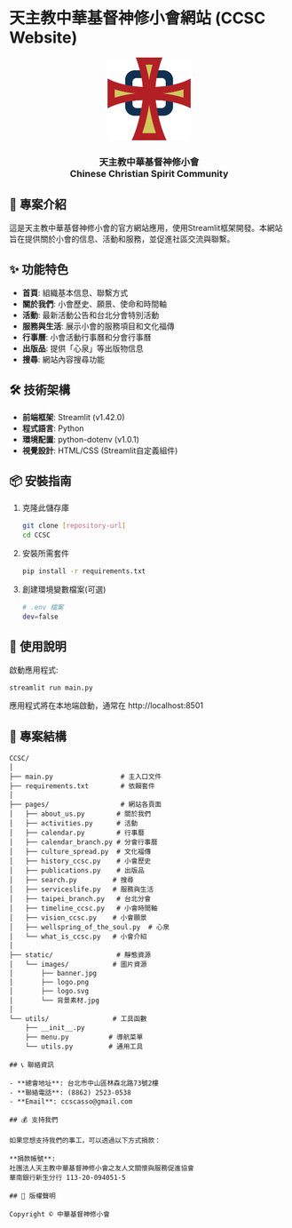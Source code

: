 # 天主教中華基督神修小會網站 (CCSC Website)

<div align="center">
  <img src="static/images/logo.png" alt="CCSC Logo" width="150" />
  <h3>
    天主教中華基督神修小會<br>
    Chinese Christian Spirit Community
  </h3>
</div>

## 📝 專案介紹

這是天主教中華基督神修小會的官方網站應用，使用Streamlit框架開發。本網站旨在提供關於小會的信息、活動和服務，並促進社區交流與聯繫。

## ✨ 功能特色

- **首頁**: 組織基本信息、聯繫方式
- **關於我們**: 小會歷史、願景、使命和時間軸
- **活動**: 最新活動公告和台北分會特別活動
- **服務與生活**: 展示小會的服務項目和文化福傳
- **行事曆**: 小會活動行事曆和分會行事曆
- **出版品**: 提供「心泉」等出版物信息
- **搜尋**: 網站內容搜尋功能

## 🛠️ 技術架構

- **前端框架**: Streamlit (v1.42.0)
- **程式語言**: Python
- **環境配置**: python-dotenv (v1.0.1)
- **視覺設計**: HTML/CSS (Streamlit自定義組件)

## 📦 安裝指南

1. 克隆此儲存庫

   ```bash
   git clone [repository-url]
   cd CCSC
   ```

2. 安裝所需套件

   ```bash
   pip install -r requirements.txt
   ```

3. 創建環境變數檔案(可選)

   ```bash
   # .env 檔案
   dev=false
   ```

## 🚀 使用說明

啟動應用程式:

```bash
streamlit run main.py
```

應用程式將在本地端啟動，通常在 http://localhost:8501

## 📂 專案結構

```
CCSC/
│
├── main.py                 # 主入口文件
├── requirements.txt        # 依賴套件
│
├── pages/                  # 網站各頁面
│   ├── about_us.py        # 關於我們
│   ├── activities.py      # 活動
│   ├── calendar.py        # 行事曆
│   ├── calendar_branch.py # 分會行事曆
│   ├── culture_spread.py  # 文化福傳
│   ├── history_ccsc.py    # 小會歷史
│   ├── publications.py    # 出版品
│   ├── search.py         # 搜尋
│   ├── serviceslife.py   # 服務與生活
│   ├── taipei_branch.py   # 台北分會
│   ├── timeline_ccsc.py   # 小會時間軸
│   ├── vision_ccsc.py    # 小會願景
│   ├── wellspring_of_the_soul.py  # 心泉
│   └── what_is_ccsc.py   # 小會介紹
│
├── static/                # 靜態資源
│   └── images/           # 圖片資源
│       ├── banner.jpg    
│       ├── logo.png      
│       ├── logo.svg      
│       └── 背景素材.jpg
│
└── utils/                # 工具函數
    ├── __init__.py
    ├── menu.py          # 導航菜單
    └── utils.py         # 通用工具

## 📞 聯絡資訊

- **總會地址**: 台北市中山區林森北路73號2樓
- **聯絡電話**: (8862) 2523-0538
- **Email**: ccscasso@gmail.com

## 💰 支持我們

如果您想支持我們的事工，可以透過以下方式捐款：

**捐款帳號**:  
社團法人天主教中華基督神修小會之友人文關懷與服務促進協會  
華南銀行新生分行 113-20-094051-5

## 📄 版權聲明

Copyright © 中華基督神修小會
